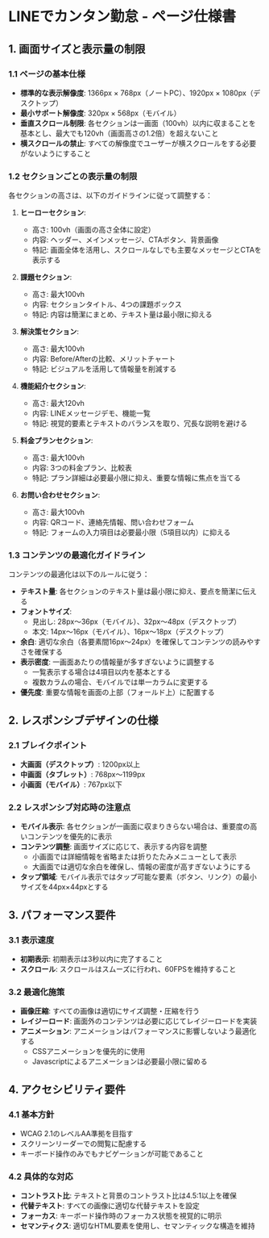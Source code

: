 # LINEでカンタン勤怠 - ページ仕様書

## 1. 画面サイズと表示量の制限

### 1.1 ページの基本仕様
- **標準的な表示解像度**: 1366px × 768px（ノートPC）、1920px × 1080px（デスクトップ）
- **最小サポート解像度**: 320px × 568px（モバイル）
- **垂直スクロール制限**: 各セクションは一画面（100vh）以内に収まることを基本とし、最大でも120vh（画面高さの1.2倍）を超えないこと
- **横スクロールの禁止**: すべての解像度でユーザーが横スクロールをする必要がないようにすること

### 1.2 セクションごとの表示量の制限
各セクションの高さは、以下のガイドラインに従って調整する：

1. **ヒーローセクション**:
   - 高さ: 100vh（画面の高さ全体に設定）
   - 内容: ヘッダー、メインメッセージ、CTAボタン、背景画像
   - 特記: 画面全体を活用し、スクロールなしでも主要なメッセージとCTAを表示する

2. **課題セクション**:
   - 高さ: 最大100vh
   - 内容: セクションタイトル、4つの課題ボックス
   - 特記: 内容は簡潔にまとめ、テキスト量は最小限に抑える

3. **解決策セクション**:
   - 高さ: 最大100vh
   - 内容: Before/Afterの比較、メリットチャート
   - 特記: ビジュアルを活用して情報量を削減する

4. **機能紹介セクション**:
   - 高さ: 最大120vh
   - 内容: LINEメッセージデモ、機能一覧
   - 特記: 視覚的要素とテキストのバランスを取り、冗長な説明を避ける

5. **料金プランセクション**:
   - 高さ: 最大100vh
   - 内容: 3つの料金プラン、比較表
   - 特記: プラン詳細は必要最小限に抑え、重要な情報に焦点を当てる

6. **お問い合わせセクション**:
   - 高さ: 最大100vh
   - 内容: QRコード、連絡先情報、問い合わせフォーム
   - 特記: フォームの入力項目は必要最小限（5項目以内）に抑える

### 1.3 コンテンツの最適化ガイドライン
コンテンツの最適化は以下のルールに従う：

- **テキスト量**: 各セクションのテキスト量は最小限に抑え、要点を簡潔に伝える
- **フォントサイズ**:
  - 見出し: 28px〜36px（モバイル）、32px〜48px（デスクトップ）
  - 本文: 14px〜16px（モバイル）、16px〜18px（デスクトップ）
- **余白**: 適切な余白（各要素間16px〜24px）を確保してコンテンツの読みやすさを確保する
- **表示密度**: 一画面あたりの情報量が多すぎないように調整する
  - 一覧表示する場合は4項目以内を基本とする
  - 複数カラムの場合、モバイルでは単一カラムに変更する
- **優先度**: 重要な情報を画面の上部（フォールド上）に配置する

## 2. レスポンシブデザインの仕様

### 2.1 ブレイクポイント
- **大画面（デスクトップ）**: 1200px以上
- **中画面（タブレット）**: 768px〜1199px
- **小画面（モバイル）**: 767px以下

### 2.2 レスポンシブ対応時の注意点
- **モバイル表示**: 各セクションが一画面に収まりきらない場合は、重要度の高いコンテンツを優先的に表示
- **コンテンツ調整**: 画面サイズに応じて、表示する内容を調整
  - 小画面では詳細情報を省略または折りたたみメニューとして表示
  - 大画面では適切な余白を確保し、情報の密度が高すぎないようにする
- **タップ領域**: モバイル表示ではタップ可能な要素（ボタン、リンク）の最小サイズを44px×44pxとする

## 3. パフォーマンス要件

### 3.1 表示速度
- **初期表示**: 初期表示は3秒以内に完了すること
- **スクロール**: スクロールはスムーズに行われ、60FPSを維持すること

### 3.2 最適化施策
- **画像圧縮**: すべての画像は適切にサイズ調整・圧縮を行う
- **レイジーロード**: 画面外のコンテンツは必要に応じてレイジーロードを実装
- **アニメーション**: アニメーションはパフォーマンスに影響しないよう最適化する
  - CSSアニメーションを優先的に使用
  - Javascriptによるアニメーションは必要最小限に留める

## 4. アクセシビリティ要件

### 4.1 基本方針
- WCAG 2.1のレベルAA準拠を目指す
- スクリーンリーダーでの閲覧に配慮する
- キーボード操作のみでもナビゲーションが可能であること

### 4.2 具体的な対応
- **コントラスト比**: テキストと背景のコントラスト比は4.5:1以上を確保
- **代替テキスト**: すべての画像に適切な代替テキストを設定
- **フォーカス**: キーボード操作時のフォーカス状態を視覚的に明示
- **セマンティクス**: 適切なHTML要素を使用し、セマンティックな構造を維持 